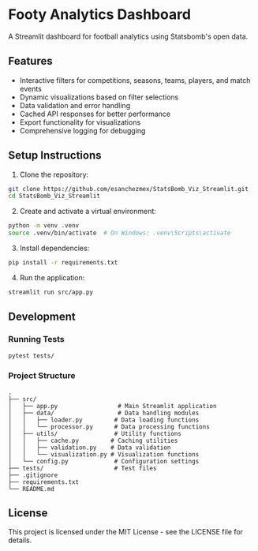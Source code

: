 # Footy Analytics Dashboard

A Streamlit dashboard for football analytics using Statsbomb's open data.

## Features
- Interactive filters for competitions, seasons, teams, players, and match events
- Dynamic visualizations based on filter selections
- Data validation and error handling
- Cached API responses for better performance
- Export functionality for visualizations
- Comprehensive logging for debugging

## Setup Instructions

1. Clone the repository:
```bash
git clone https://github.com/esanchezmex/StatsBomb_Viz_Streamlit.git
cd StatsBomb_Viz_Streamlit
```

2. Create and activate a virtual environment:
```bash
python -m venv .venv
source .venv/bin/activate  # On Windows: .venv\Scripts\activate
```

3. Install dependencies:
```bash
pip install -r requirements.txt
```

4. Run the application:
```bash
streamlit run src/app.py
```

## Development

### Running Tests
```bash
pytest tests/
```

### Project Structure
```
.
├── src/
│   ├── app.py                 # Main Streamlit application
│   ├── data/                  # Data handling modules
│   │   ├── loader.py         # Data loading functions
│   │   └── processor.py      # Data processing functions
│   ├── utils/                # Utility functions
│   │   ├── cache.py         # Caching utilities
│   │   ├── validation.py    # Data validation
│   │   └── visualization.py # Visualization functions
│   └── config.py             # Configuration settings
├── tests/                    # Test files
├── .gitignore
├── requirements.txt
└── README.md
```

## License
This project is licensed under the MIT License - see the LICENSE file for details. 
